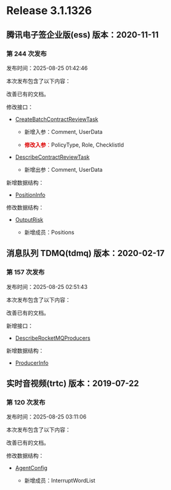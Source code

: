 # Release 3.1.1326

## 腾讯电子签企业版(ess) 版本：2020-11-11

### 第 244 次发布

发布时间：2025-08-25 01:42:46

本次发布包含了以下内容：

改善已有的文档。

修改接口：

* [CreateBatchContractReviewTask](https://cloud.tencent.com/document/api/1323/122152)

	* 新增入参：Comment, UserData

	* <font color="#dd0000">**修改入参**：</font>PolicyType, Role, ChecklistId

* [DescribeContractReviewTask](https://cloud.tencent.com/document/api/1323/122151)

	* 新增出参：Comment, UserData


新增数据结构：

* [PositionInfo](https://cloud.tencent.com/document/api/1323/70369#PositionInfo)

修改数据结构：

* [OutputRisk](https://cloud.tencent.com/document/api/1323/70369#OutputRisk)

	* 新增成员：Positions




## 消息队列 TDMQ(tdmq) 版本：2020-02-17

### 第 157 次发布

发布时间：2025-08-25 02:51:43

本次发布包含了以下内容：

改善已有的文档。

新增接口：

* [DescribeRocketMQProducers](https://cloud.tencent.com/document/api/1179/122749)

新增数据结构：

* [ProducerInfo](https://cloud.tencent.com/document/api/1179/46089#ProducerInfo)



## 实时音视频(trtc) 版本：2019-07-22

### 第 120 次发布

发布时间：2025-08-25 03:11:06

本次发布包含了以下内容：

改善已有的文档。

修改数据结构：

* [AgentConfig](https://cloud.tencent.com/document/api/647/44055#AgentConfig)

	* 新增成员：InterruptWordList




